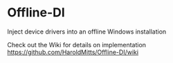 # Offline-DI
Inject device drivers into an offline Windows installation

Check out the Wiki for details on implementation https://github.com/HaroldMitts/Offline-DI/wiki
